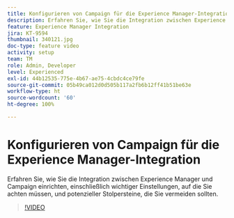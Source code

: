 ```yaml
---
title: Konfigurieren von Campaign für die Experience Manager-Integration
description: Erfahren Sie, wie Sie die Integration zwischen Experience Manager und Campaign einrichten, einschließlich wichtiger Einstellungen, auf die Sie achten müssen, und potenzieller Stolpersteine, die Sie vermeiden sollten.
feature: Experience Manager Integration
jira: KT-9594
thumbnail: 340121.jpg
doc-type: feature video
activity: setup
team: TM
role: Admin, Developer
level: Experienced
exl-id: 44b12535-775e-4b67-ae75-4cbdc4ce79fe
source-git-commit: 05b49ca012d0d505b117a2fb6b12ff41b51be63e
workflow-type: ht
source-wordcount: '60'
ht-degree: 100%

---
```


# Konfigurieren von Campaign für die Experience Manager-Integration

Erfahren Sie, wie Sie die Integration zwischen Experience Manager und Campaign einrichten, einschließlich wichtiger Einstellungen, auf die Sie achten müssen, und potenzieller Stolpersteine, die Sie vermeiden sollten.

>[!VIDEO](https://video.tv.adobe.com/v/340121?quality=12&learn=on)
